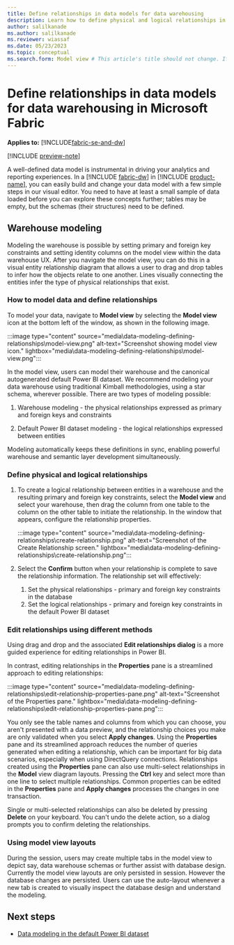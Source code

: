 ```yaml
---
title: Define relationships in data models for data warehousing
description: Learn how to define physical and logical relationships in your data models for data warehousing in Microsoft Fabric.
author: salilkanade
ms.author: salilkanade
ms.reviewer: wiassaf
ms.date: 05/23/2023
ms.topic: conceptual
ms.search.form: Model view # This article's title should not change. If so, contact engineering.
---
```

# Define relationships in data models for data warehousing in Microsoft Fabric

**Applies to:** [!INCLUDE[fabric-se-and-dw](includes/applies-to-version/fabric-se-and-dw.md)]

[!INCLUDE [preview-note](../includes/preview-note.md)]

A well-defined data model is instrumental in driving your analytics and reporting experiences. In a [!INCLUDE [fabric-dw](includes/fabric-dw.md)] in [!INCLUDE [product-name](../includes/product-name.md)], you can easily build and change your data model with a few simple steps in our visual editor. You need to have at least a small sample of data loaded before you can explore these concepts further; tables may be empty, but the schemas (their structures) need to be defined.

## Warehouse modeling

Modeling the warehouse is possible by setting primary and foreign key constraints and setting identity columns on the model view within the data warehouse UX. After you navigate the model view, you can do this in a visual entity relationship diagram that allows a user to drag and drop tables to infer how the objects relate to one another. Lines visually connecting the entities infer the type of physical relationships that exist.

### How to model data and define relationships

To model your data, navigate to **Model view** by selecting the **Model view** icon at the bottom left of the window, as shown in the following image.

:::image type="content" source="media\data-modeling-defining-relationships\model-view.png" alt-text="Screenshot showing model view icon." lightbox="media\data-modeling-defining-relationships\model-view.png":::

In the model view, users can model their warehouse and the canonical autogenerated default Power BI dataset. We recommend modeling your data warehouse using traditional Kimball methodologies, using a star schema, wherever possible. There are two types of modeling possible:

1. Warehouse modeling - the physical relationships expressed as primary and foreign keys and constraints

1. Default Power BI dataset modeling - the logical relationships expressed between entities

Modeling automatically keeps these definitions in sync, enabling powerful warehouse and semantic layer development simultaneously.

### Define physical and logical relationships

1. To create a logical relationship between entities in a warehouse and the resulting primary and foreign key constraints, select the **Model view** and select your warehouse, then drag the column from one table to the column on the other table to initiate the relationship. In the window that appears, configure the relationship properties.

   :::image type="content" source="media\data-modeling-defining-relationships\create-relationship.png" alt-text="Screenshot of the Create Relationship screen." lightbox="media\data-modeling-defining-relationships\create-relationship.png":::

1. Select the **Confirm** button when your relationship is complete to save the relationship information. The relationship set will effectively:
   1. Set the physical relationships - primary and foreign key constraints in the database
   1. Set the logical relationships - primary and foreign key constraints in the default Power BI dataset

### Edit relationships using different methods

Using drag and drop and the associated **Edit relationships dialog** is a more guided experience for editing relationships in Power BI.

In contrast, editing relationships in the **Properties** pane is a streamlined approach to editing relationships:

:::image type="content" source="media\data-modeling-defining-relationships\edit-relationship-properties-pane.png" alt-text="Screenshot of the Properties pane." lightbox="media\data-modeling-defining-relationships\edit-relationship-properties-pane.png":::

You only see the table names and columns from which you can choose, you aren't presented with a data preview, and the relationship choices you make are only validated when you select **Apply changes**. Using the **Properties** pane and its streamlined approach reduces the number of queries generated when editing a relationship, which can be important for big data scenarios, especially when using DirectQuery connections. Relationships created using the **Properties** pane can also use multi-select relationships in the **Model** view diagram layouts. Pressing the **Ctrl** key and select more than one line to select multiple relationships. Common properties can be edited in the **Properties** pane and **Apply changes** processes the changes in one transaction.

Single or multi-selected relationships can also be deleted by pressing **Delete** on your keyboard. You can't undo the delete action, so a dialog prompts you to confirm deleting the relationships.

### Using model view layouts

During the session, users may create multiple tabs in the model view to depict say, data warehouse schemas or further assist with database design. Currently the model view layouts are only persisted in session. However the database changes are persisted. Users can use the auto-layout whenever a new tab is created to visually inspect the database design and understand the modeling.

## Next steps

- [Data modeling in the default Power BI dataset](model-default-power-bi-dataset.md)
